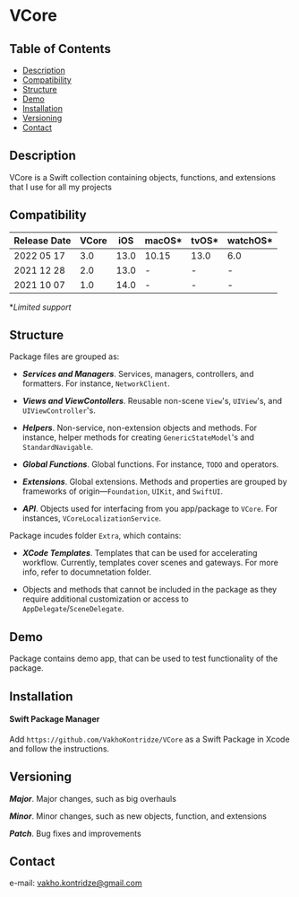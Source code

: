 # VCore

## Table of Contents

- [Description](#description)
- [Compatibility](#compatibility)
- [Structure](#structure)
- [Demo](#demo)
- [Installation](#installation)
- [Versioning](#versioning)
- [Contact](#contact)

## Description

VCore is a Swift collection containing objects, functions, and extensions that I use for all my projects

## Compatibility

| Release Date | VCore | iOS  | macOS\* | tvOS\* | watchOS\* |
| ---          | ---   | ---  | ---     | ---    | ---       |
| 2022 05 17   | 3.0   | 13.0 | 10.15   | 13.0   | 6.0       |
| 2021 12 28   | 2.0   | 13.0 | -       | -      | -         |
| 2021 10 07   | 1.0   | 14.0 | -       | -      | -         |

**Limited support*

## Structure

Package files are grouped as:

- ***Services and Managers***. Services, managers, controllers, and formatters. For instance, `NetworkClient`.

- ***Views and ViewContollers***. Reusable non-scene `View`'s, `UIView`'s, and `UIViewController`'s.

- ***Helpers***. Non-service, non-extension objects and methods. For instance, helper methods for creating `GenericStateModel`'s and `StandardNavigable`.

- ***Global Functions***. Global functions. For instance, `TODO` and operators.

- ***Extensions***. Global extensions. Methods and properties are grouped by frameworks of origin—`Foundation`, `UIKit`, and `SwiftUI`.

- ***API***. Objects used for interfacing from you app/package to `VCore`. For instances, `VCoreLocalizationService`.

Package incudes folder `Extra`, which contains:

- ***XCode Templates***. Templates that can be used for accelerating workflow. Currently, templates cover scenes and gateways. For more info, refer to documnetation folder.

- Objects and methods that cannot be included in the package as they require additional customization or access to `AppDelegate`/`SceneDelegate`.

## Demo

Package contains demo app, that can be used to test functionality of the package.

## Installation

#### Swift Package Manager

Add `https://github.com/VakhoKontridze/VCore` as a Swift Package in Xcode and follow the instructions.

## Versioning

***Major***. Major changes, such as big overhauls

***Minor***. Minor changes, such as new objects, function, and extensions

***Patch***. Bug fixes and improvements

## Contact

e-mail: vakho.kontridze@gmail.com
